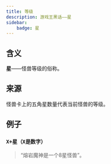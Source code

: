 ```yaml
---
title: 等级
description: 游戏王黑话——星
sidebar:
    badge: 星
---
```


## 含义

**星**——怪兽等级的俗称。  

## 来源

怪兽卡上的五角星数量代表当前怪兽的等级。

## 例子

### `X+星（X是数字）`

>“熔岩魔神是一个8星怪兽”。
